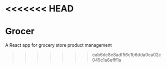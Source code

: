 <<<<<<< HEAD
=======
# Grocer
A React app for grocery store product management
>>>>>>> eab6dc8e8adf56c1b6dda0ea02c045c1a6efff1a
